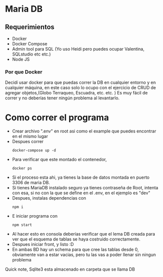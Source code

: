 # Maria DB

## Requerimientos

- Docker
- Docker Compose
- Admin tool para SQL (Yo uso Heidi pero puedes ocupar Valentina, SQLstudio etc etc.)
- Node JS

### Por que Docker

Decidí usar docker para que puedas correr la DB en cualquier entorno y en cualquier máquina, en este caso solo lo ocupo con el ejercicio de CRUD de agregar objetos,(Globo Terraqueo, Escuadra, etc. etc. )
Es muy fácil de correr y no deberías tener ningún problema al levantarlo.

# Como correr el programa

- Crear archivo ".env" en root asi como el example que puedes encontrar en el mismo lugar
- Despues correr
  ```
  docker-compose up -d
  ```
- Para verificar que este montado el contenedor,
  ```
  docker ps
  ```
- Si el proceso esta ahi, ya tienes la base de datos montada en puerto 3306 de maria DB.
- Si tienes MariaDB instalado seguro ya tienes contraseña de Root, intenta con esa, si no con la que se define en el .env, en el ejemplo es "dev"
- Despues, instalas dependencias con
  ```
  npm i
  ```
- E iniciar programa con
  ```
  npm start
  ```
- Al hacer esto en consola deberías verificar que el lema DB creada para ver que el esquema de tablas se haya costruido correctamente.
- Despues iniciar front, y listo :D
- En ambas BD hay un schema para que cree las tablas desde 0, obviamente van a estar vacias, pero tu las vas a poder llenar sin ningun problema

Quick note, Sqlite3 esta almacenado en carpeta que se llama DB
